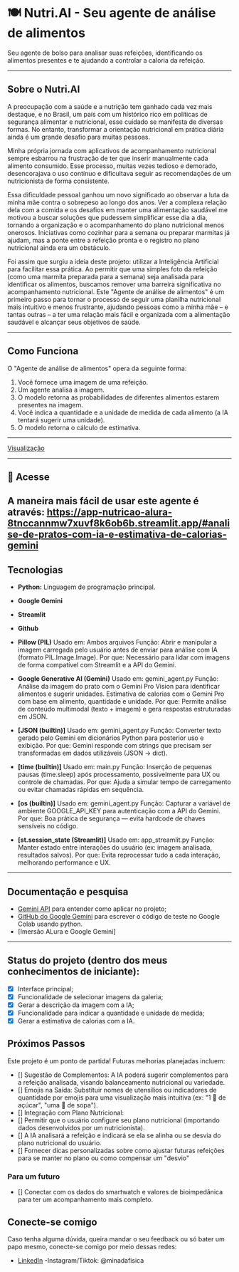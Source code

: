 # 🍽️ Nutri.AI - Seu agente de análise de alimentos 

Seu agente de bolso para analisar suas refeições, identificando os alimentos presentes e te ajudando a controlar a caloria da refeição. 

---

## Sobre o Nutri.AI

A preocupação com a saúde e a nutrição tem ganhado cada vez mais destaque, e no Brasil, um país com um histórico rico em políticas de segurança alimentar e nutricional, esse cuidado se manifesta de diversas formas. No entanto, transformar a orientação nutricional em prática diária ainda é um grande desafio para muitas pessoas.

Minha própria jornada com aplicativos de acompanhamento nutricional sempre esbarrou na frustração de ter que inserir manualmente cada alimento consumido. Esse processo, muitas vezes tedioso e demorado, desencorajava o uso contínuo e dificultava seguir as recomendações de um nutricionista de forma consistente.

Essa dificuldade pessoal ganhou um novo significado ao observar a luta da minha mãe contra o sobrepeso ao longo dos anos. Ver a complexa relação dela com a comida e os desafios em manter uma alimentação saudável me motivou a buscar soluções que pudessem simplificar esse dia a dia, tornando a organização e o acompanhamento do plano nutricional menos onerosos. Iniciativas como cozinhar para a semana ou preparar marmitas já ajudam, mas a ponte entre a refeição pronta e o registro no plano nutricional ainda era um obstáculo.

Foi assim que surgiu a ideia deste projeto: utilizar a Inteligência Artificial para facilitar essa prática. Ao permitir que uma simples foto da refeição (como uma marmita preparada para a semana) seja analisada para identificar os alimentos, buscamos remover uma barreira significativa no acompanhamento nutricional. Este "Agente de análise de alimentos" é um primeiro passo para tornar o processo de seguir uma planilha nutricional mais intuitivo e menos frustrante, ajudando pessoas como a minha mãe – e tantas outras – a ter uma relação mais fácil e organizada com a alimentação saudável e alcançar seus objetivos de saúde.

---

## Como Funciona

O "Agente de análise de alimentos" opera da seguinte forma:

1.  Você fornece uma imagem de uma refeição.
2.  Um agente analisa a imagem.
3.  O modelo retorna as probabilidades de diferentes alimentos estarem presentes na imagem.
4.  Você indica a quantidade e a unidade de medida de cada alimento (a IA tentará sugerir uma unidade).
5. O modelo retorna o cálculo de estimativa.

---

[Visualização](https://imgur.com/a/m3vCXt3)

---
## 🔗 Acesse

A maneira mais fácil de usar este agente é através: https://app-nutricao-alura-8tnccannmw7xuvf8k6ob6b.streamlit.app/#analise-de-pratos-com-ia-e-estimativa-de-calorias-gemini
---
## Tecnologias 
* **Python:** Linguagem de programação principal.
* **Google Gemini** 
* **Streamlit**
* **Github**

* **Pillow (PIL)**
Usado em: Ambos arquivos
Função: Abrir e manipular a imagem carregada pelo usuário antes de enviar para análise com IA (formato PIL.Image.Image).
Por que: Necessário para lidar com imagens de forma compatível com Streamlit e a API do Gemini.

* **Google Generative AI (Gemini)**
Usado em: gemini_agent.py
Função: Análise da imagem do prato com o Gemini Pro Vision para identificar alimentos e sugerir unidades.
Estimativa de calorias com o Gemini Pro com base em alimento, quantidade e unidade.
Por que: Permite análise de conteúdo multimodal (texto + imagem) e gera respostas estruturadas em JSON.

* **[JSON (builtin)]**
Usado em: gemini_agent.py
Função: Converter texto gerado pelo Gemini em dicionários Python para posterior uso e exibição.
Por que: Gemini responde com strings que precisam ser transformadas em dados utilizáveis (JSON → dict).

* **[time (builtin)]**
Usado em: main.py
Função: Inserção de pequenas pausas (time.sleep) após processamento, possivelmente para UX ou controle de chamadas.
Por que: Ajuda a simular tempo de carregamento ou evitar chamadas rápidas em sequência.

* **[os (builtin)]**
Usado em: gemini_agent.py
Função: Capturar a variável de ambiente GOOGLE_API_KEY para autenticação com a API do Gemini.
Por que: Boa prática de segurança — evita hardcode de chaves sensíveis no código.

* **[st.session_state (Streamlit)]**
Usado em: app_streamlit.py
Função: Manter estado entre interações do usuário (ex: imagem analisada, resultados salvos).
Por que: Evita reprocessar tudo a cada interação, melhorando performance e UX.

---
## Documentação e pesquisa

- [Gemini API](https://ai.google.dev/gemini-api/docs/get-started/rest?hl=pt-br) para entender como aplicar no projeto;
- [GitHub do Google Gemini](https://github.com/google-gemini/generative-ai-js) para escrever o código de teste no Google Colab usando python.
- [Imersão ALura e Google Gemini]

---
  
## Status do projeto (dentro dos meus conhecimentos de iniciante):
- [x] Interface principal;
- [x] Funcionalidade de selecionar imagens da galeria;
- [x] Gerar a descrição da imagem com a IA;
- [x] Funcionalidade para indicar a quantidade e unidade de medida;
- [x] Gerar a estimativa de calorias com a IA.

## Próximos Passos 
Este projeto é um ponto de partida! Futuras melhorias planejadas incluem:


- [] Sugestão de Complementos: A IA poderá sugerir complementos para a refeição analisada, visando balanceamento nutricional ou variedade.
- [] Emojis na Saída: Substituir nomes de utensílios ou indicadores de quantidade por emojis para uma visualização mais intuitiva (ex: "1 🥄 de açúcar", "uma 🥣 de sopa").
- [] Integração com Plano Nutricional:
- [] Permitir que o usuário configure seu plano nutricional (importando dados desenvolvidos por um nutricionista).
- [] A IA analisará a refeição e indicará se ela se alinha ou se desvia do plano nutricional do usuário.
- [] Fornecer dicas personalizadas sobre como ajustar futuras refeições para se manter no plano ou como compensar um "desvio"

### Para um futuro
- [] Conectar com os dados do smartwatch e valores de bioimpedânica para ter um acompanhamento mais completo.

## Conecte-se comigo
<p> Caso tenha alguma dúvida, queira mandar o seu feedback ou só bater um papo mesmo, conecte-se comigo por meio dessas redes:</p>

- [LinkedIn](https://www.linkedin.com/in/gabriela-oliveira42/)
-Instagram/Tiktok: @minadafisica

